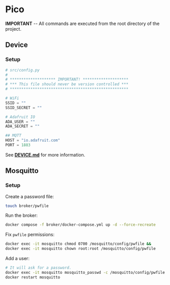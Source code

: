 # Pico

**IMPORTANT** -- All commands are executed from the root directory of the project.

## Device

### Setup

```py
# src/config.py
#
# ******************** IMPORTANT! ********************
# *** This file should never be version controlled ***
# ****************************************************

# WiFi
SSID = ""
SSID_SECRET = ""

# Adafruit IO
ADA_USER = ""
ADA_SECRET = ""

## MQTT
HOST = "io.adafruit.com"
PORT = 1883
```

See **[DEVICE.md](DEVICE.md)** for more information.

## Mosquitto

### Setup

Create a password file:

```bash
touch broker/pwfile
```

Run the broker:

```bash
docker compose -f broker/docker-compose.yml up -d --force-recreate
```

Fix `pwfile` permissions:

```bash
docker exec -it mosquitto chmod 0700 /mosquitto/config/pwfile &&
docker exec -it mosquitto chown root:root /mosquitto/config/pwfile
```

Add a user:

```bash
# It will ask for a password.
docker exec -it mosquitto mosquitto_passwd -c /mosquitto/config/pwfile {user} &&
docker restart mosquitto
```
